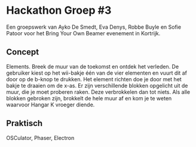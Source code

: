 # Hackathon Groep #3

Een groepswerk van Ayko De Smedt, Eva Denys, Robbe Buyle en Sofie Patoor voor het Bring Your Own Beamer evenement in Kortrijk.

## Concept

Elements. Breek de muur van de toekomst en ontdek het verleden. 
De gebruiker kiest op het wii-bakje één van de vier elementen en vuurt dit af door op de b-knop te drukken. Het element richten doe je door met het bakje te draaien om de x-as. Er zijn verschillende blokken opgelicht uit de muur, die je moet proberen raken. Deze verbrokkelen dan tot niets. Als alle blokken gebroken zijn, brokkelt de hele muur af en kom je te weten waarvoor Hangar K vroeger diende.

## Praktisch

OSCulator, Phaser, Electron
